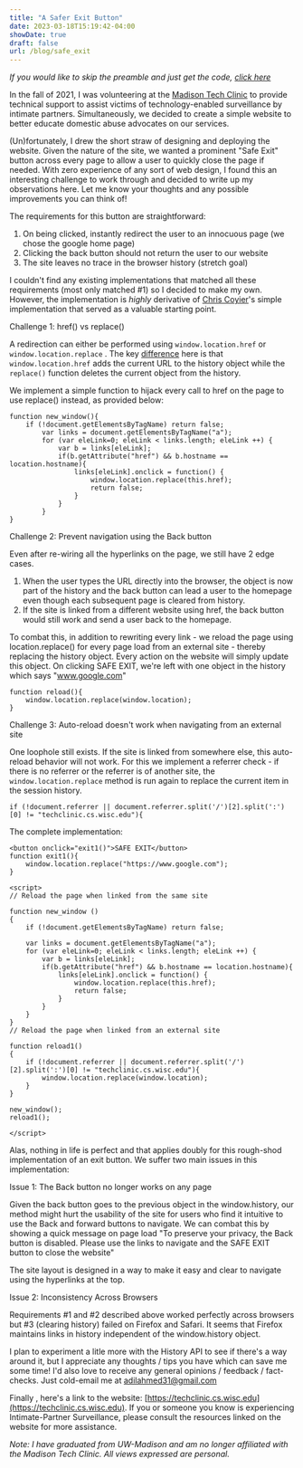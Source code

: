 ```yaml
---
title: "A Safer Exit Button"
date: 2023-03-18T15:19:42-04:00
showDate: true
draft: false
url: /blog/safe_exit
---
```


*If you would like to skip the preamble and just get the code, [click here](https://gist.github.com/adilahmed31/611a2c48537e90f43a1f65d650663f51)*

In the fall of 2021, I was volunteering at the [Madison Tech Clinic](https://techclinic.cs.wisc.edu) to provide technical support to assist victims of technology-enabled surveillance by intimate partners. Simultaneously, we decided to create a simple website to better educate domestic abuse advocates on our services. 

(Un)fortunately, I drew the short straw of designing and deploying the website. Given the nature of the site, we wanted a prominent "Safe Exit" button across every page to allow a user to quickly close the page if needed. With zero experience of any sort of web design, I found this an interesting challenge to work through and decided to write up my observations here. Let me know your thoughts and any possible improvements you can think of! 

The requirements for this button are straightforward:

1. On being clicked, instantly redirect the user to an innocuous page (we chose the google home page)
2. Clicking the back button should not return the user to our website
3. The site leaves no trace in the browser history (stretch goal)

I couldn't find any existing implementations that matched all these requirements (most only matched #1) so I decided to make my own. However, the implementation is *highly* derivative of [Chris Coyier](https://css-tricks.com/website-escape/)'s simple implementation that served as a valuable starting point.

Challenge 1: href() vs replace()

A redirection can either be performed using `window.location.href` or `window.location.replace` . The key [difference](https://www.geeksforgeeks.org/difference-between-window-location-href-window-location-replace-and-window-location-assign-in-javascript/#:~:text=The%20href%20property%20on%20the,return%20to%20the%20current%20page) here is that `window.location.href` adds the current URL to the history object while the `replace()` function deletes the current object from the history. 

We implement a simple function to hijack every call to href on the page to use replace() instead, as provided below:
```
function new_window(){
    if (!document.getElementsByTagName) return false;
        var links = document.getElementsByTagName("a");
        for (var eleLink=0; eleLink < links.length; eleLink ++) {
            var b = links[eleLink];
            if(b.getAttribute("href") && b.hostname == location.hostname){
                links[eleLink].onclick = function() {
                    window.location.replace(this.href);
                    return false;
                }
            }
        }
}
```

Challenge 2: Prevent navigation using the Back button

Even after re-wiring all the hyperlinks on the page, we still have 2 edge cases. 

1. When the user types the URL directly into the browser, the object is now part of the history and the back button can lead a user to the homepage even though each subsequent page is cleared from history.
2. If the site is linked from a different website using href, the back button would still work and send a user back to the homepage. 

To combat this, in addition to rewriting every link - we reload the page using location.replace() for every page load from an external site - thereby replacing the history object. Every action on the website will simply update this object. On clicking SAFE EXIT, we're left with one object in the history which says "www.google.com"
```
function reload(){
    window.location.replace(window.location);
}
```
Challenge 3: Auto-reload doesn't work when navigating from an external site

One loophole still exists. If the site is linked from somewhere else, this auto-reload behavior will not work. For this we implement a referrer check - if there is no referrer or the referrer is of another site, the `window.location.replace` method is run again to replace the current item in the session history. 
```
if (!document.referrer || document.referrer.split('/')[2].split(':')[0] != "techclinic.cs.wisc.edu"){
```
The complete implementation:
```
<button onclick="exit1()">SAFE EXIT</button>
function exit1(){
    window.location.replace("https://www.google.com");
}

<script>
// Reload the page when linked from the same site

function new_window ()
{
    if (!document.getElementsByTagName) return false;

    var links = document.getElementsByTagName("a");
    for (var eleLink=0; eleLink < links.length; eleLink ++) {
        var b = links[eleLink];
        if(b.getAttribute("href") && b.hostname == location.hostname){
            links[eleLink].onclick = function() {
                window.location.replace(this.href);
                return false;
            }
        }
    }
}
// Reload the page when linked from an external site

function reload1()
{
    if (!document.referrer || document.referrer.split('/')[2].split(':')[0] != "techclinic.cs.wisc.edu"){
        window.location.replace(window.location);
    }
}

new_window();
reload1();

</script>
```


Alas, nothing in life is perfect and that applies doubly for this rough-shod implementation of an exit button. We suffer two main issues in this implementation:

Issue 1: The Back button no longer works on any page

Given the back button goes to the previous object in the window.history, our method might hurt the usability of the site for users who find it intuitive to use the Back and forward buttons to navigate. We can combat this by showing a quick message on page load "To preserve your privacy, the Back button is disabled. Please use the links to navigate and the SAFE EXIT button to close the website"

The site layout is designed in a way to make it easy and clear to navigate using the hyperlinks at the top.

Issue 2: Inconsistency Across Browsers

Requirements #1 and #2 described above worked perfectly across browsers but #3 (clearing history) failed on Firefox and Safari. It seems that Firefox maintains links in history independent of the window.history object.

I plan to experiment a litle more with the History API to see if there's a way around it, but I appreciate any thoughts / tips you have which can save me some time! I'd also love to receive any general opinions / feedback / fact-checks. Just cold-email me at adilahmed31@gmail.com

Finally , here's a link to the website: [https://techclinic.cs.wisc.edu](https://techclinic.cs.wisc.edu). If you or someone you know is experiencing Intimate-Partner Surveillance, please consult the resources linked on the website for more assistance. 


*Note: I have graduated from UW-Madison and am no longer affiliated with the Madison Tech Clinic. All views expressed are personal.*
